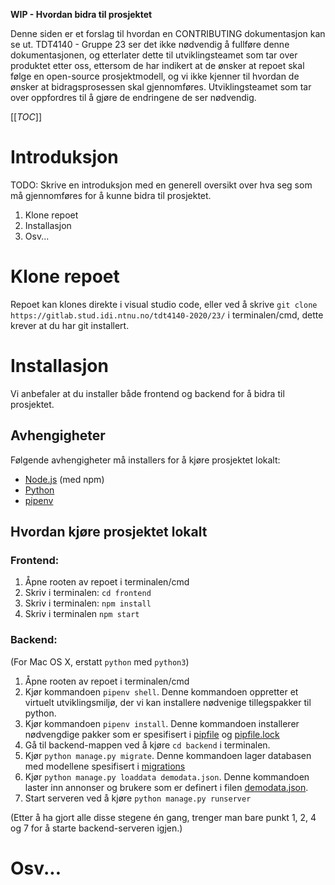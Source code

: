 **WIP - Hvordan bidra til prosjektet**

Denne siden er et forslag til hvordan en CONTRIBUTING dokumentasjon kan se ut. TDT4140 - Gruppe 23 ser det ikke nødvendig å fullføre denne dokumentasjonen, og etterlater dette til utviklingsteamet som tar over produktet etter oss, ettersom de har indikert at de ønsker at repoet skal følge en open-source prosjektmodell, og vi ikke kjenner til hvordan de ønsker at bidragsprosessen skal gjennomføres. Utviklingsteamet som tar over oppfordres til å gjøre de endringene de ser nødvendig.

[[_TOC_]]

# Introduksjon

TODO: Skrive en introduksjon med en generell oversikt over hva seg som må gjennomføres for å kunne bidra til prosjektet.

1. Klone repoet
2. Installasjon
3. Osv...

# Klone repoet

Repoet kan klones direkte i visual studio code, eller ved å skrive `git clone https://gitlab.stud.idi.ntnu.no/tdt4140-2020/23/` i terminalen/cmd, dette krever at du har git installert.

# Installasjon

Vi anbefaler at du installer både frontend og backend for å bidra til prosjektet.

## Avhengigheter

Følgende avhengigheter må installers for å kjøre prosjektet lokalt:

- [Node.js](https://nodejs.org/en/) (med npm)
- [Python](https://www.python.org/)
- [pipenv](https://pipenv.pypa.io/en/latest/)

## Hvordan kjøre prosjektet lokalt

### Frontend:

1. Åpne rooten av repoet i terminalen/cmd
2. Skriv i terminalen: `cd frontend`
3. Skriv i terminalen: `npm install`
4. Skriv i terminalen `npm start`

### Backend:

(For Mac OS X, erstatt `python` med `python3`)

1. Åpne rooten av repoet i terminalen/cmd
2. Kjør kommandoen `pipenv shell`. Denne kommandoen oppretter et virtuelt utviklingsmiljø, der vi kan installere nødvenige tillegspakker til python.
3. Kjør kommandoen `pipenv install`. Denne kommandoen installerer nødvengdige pakker som er spesifisert i [pipfile](pipfile) og [pipfile.lock](pipfile.lock)
4. Gå til backend-mappen ved å kjøre `cd backend` i terminalen.
5. Kjør `python manage.py migrate`. Denne kommandoen lager databasen med modellene spesifisert i [migrations](backend/marketplace/migrations/)
6. Kjør `python manage.py loaddata demodata.json`. Denne kommandoen laster inn annonser og brukere som er definert i filen [demodata.json](backend/demodata.json).
7. Start serveren ved å kjøre `python manage.py runserver` 

(Etter å ha gjort alle disse stegene én gang, trenger man bare punkt 1, 2, 4 og 7 for å starte backend-serveren igjen.)

# Osv...
